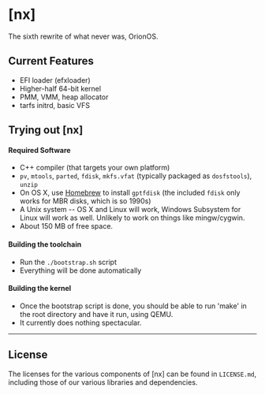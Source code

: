# [nx] #

The sixth rewrite of what never was, OrionOS.


## Current Features ##
- EFI loader (efxloader)
- Higher-half 64-bit kernel
- PMM, VMM, heap allocator
- tarfs initrd, basic VFS


## Trying out [nx] ##
#### Required Software ####
- C++ compiler (that targets your own platform)
- `pv`, `mtools`, `parted`, `fdisk`, `mkfs.vfat` (typically packaged as `dosfstools`), `unzip`
- On OS X, use [Homebrew](https://brew.sh) to install `gptfdisk` (the included `fdisk` only works for MBR disks, which is so 1990s)
- A Unix system -- OS X and Linux will work, Windows Subsystem for Linux will work as well. Unlikely to work on things like mingw/cygwin.
- About 150 MB of free space.


#### Building the toolchain ####
- Run the `./bootstrap.sh` script
- Everything will be done automatically


#### Building the kernel ####
- Once the bootstrap script is done, you should be able to run 'make' in the root directory and have it run, using QEMU.
- It currently does nothing spectacular.



-----------------------

## License ##

The licenses for the various components of \[nx\] can be found in `LICENSE.md`, including those of our various libraries and dependencies.





